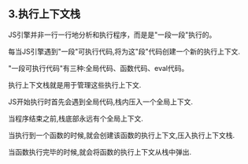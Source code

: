 ## 3.执行上下文栈

JS引擎并非一行一行地分析和执行程序，而是是"一段一段"执行的。

每当JS引擎遇到"一段"可执行代码,将为这"段"代码创建一个新的执行上下文.

"一段可执行代码"有三种:全局代码、函数代码、eval代码。

执行上下文栈就是用于管理这些执行上下文.

JS开始执行时首先会遇到全局代码,栈内压入一个全局上下文.

当程序结束之前,栈底部永远有个全局上下文.

当执行到一个函数的时候,就会创建该函数的执行上下文,压入执行上下文栈.

当函数执行完毕的时候,就会将函数的执行上下文从栈中弹出.